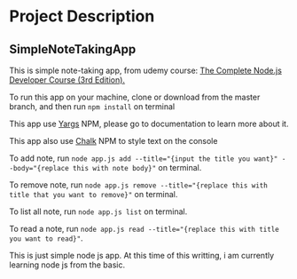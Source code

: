 # Project Description

## SimpleNoteTakingApp
This is simple note-taking app, from udemy course: <a href="https://www.udemy.com/course/the-complete-nodejs-developer-course-2/">The Complete Node.js Developer Course (3rd Edition).</a>

To run this app on your machine, clone or download from the master branch, and then run `npm install` on terminal

This app use <a href="https://www.npmjs.com/package/yargs">Yargs</a> NPM, please go to documentation to learn more about it.

This app also use <a href="https://www.npmjs.com/package/chalk">Chalk</a> NPM to style text on the console

To add note, run `node app.js add --title="{input the title you want}" --body="{replace this with note body}"` on terminal.

To remove note, run `node app.js remove --title="{replace this with title that you want to remove}"` on terminal.

To list all note, run `node app.js list` on terminal.

To read a note, run `node app.js read --title="{replace this with title you want to read}"`.

This is just simple node js app. At this time of this writting, i am currently learning node js from the basic.
